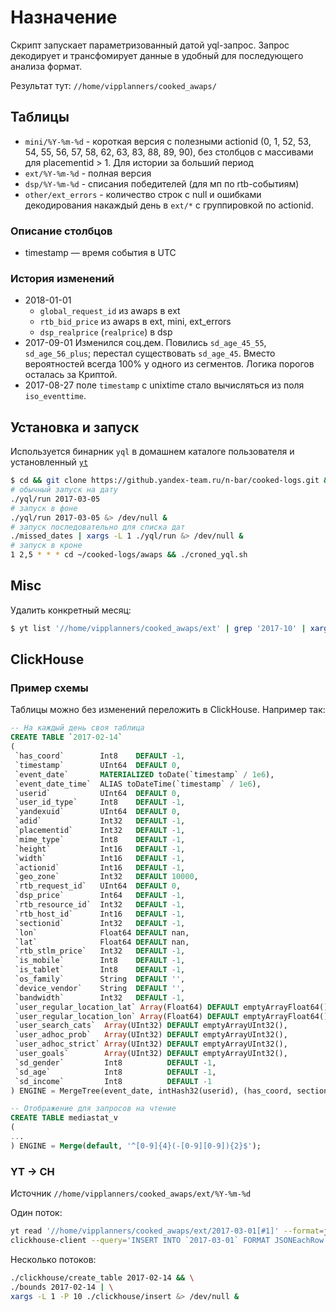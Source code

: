 # Назначение

Скрипт запускает параметризованный датой yql-запрос.
Запрос декодирует и трансфомирует данные в удобный для последующего
анализа формат.

Результат тут: `//home/vipplanners/cooked_awaps/`


## Таблицы

* `mini/%Y-%m-%d` - короткая версия с полезными actionid (0, 1, 52, 53, 54, 55, 56, 57, 58, 62, 63, 83, 88, 89, 90), без столбцов с массивами для placementid > 1.
  Для истории за больший период
* `ext/%Y-%m-%d` - полная версия
* `dsp/%Y-%m-%d` - списания победителей (для мп по rtb-событиям)
* `other/ext_errors` - количество строк с null и ошибками декодирования накаждый день в `ext/*` с группировкой по actionid.

### Описание столбцов

- timestamp — время события в UTC

### История изменений
- 2018-01-01
  * `global_request_id` из awaps в ext
  * `rtb_bid_price` из awaps в ext, mini, ext_errors
  * `dsp_realprice` (`realprice`) в dsp
- 2017-09-01 Изменился соц.дем. Повились `sd_age_45_55`, `sd_age_56_plus`; перестал существовать `sd_age_45`. Вместо вероятностей всегда 100% у одного из сегментов. Логика порогов осталась за Криптой.
- 2017-08-27 поле `timestamp` c unixtime стало вычисляться из поля `iso_eventtime`.

## Установка и запуск

Используется бинарник `yql` в домашнем каталоге пользователя и установленный [`yt`](https://wiki.yandex-team.ru/yt/userdoc/pythonwrapper/)

```bash
$ cd && git clone https://github.yandex-team.ru/n-bar/cooked-logs.git && cd cooked-logs/awaps
# обычный запуск на дату
./yql/run 2017-03-05
# запуск в фоне
./yql/run 2017-03-05 &> /dev/null &
# запуск последовательно для списка дат
./missed_dates | xargs -L 1 ./yql/run &> /dev/null &
# запуск в кроне
1 2,5 * * * cd ~/cooked-logs/awaps && ./croned_yql.sh
```
## Misc

Удалить конкретный месяц:
```bash
$ yt list '//home/vipplanners/cooked_awaps/ext' | grep '2017-10' | xargs -P1 -L1 -I{} yt remove "//home/vipplanners/cooked_awaps/ext/{}"
```

## ClickHouse
### Пример схемы

Таблицы можно без изменений переложить в ClickHouse. Например так:

```sql
-- На каждый день своя таблица
CREATE TABLE `2017-02-14`
(
 `has_coord`        Int8    DEFAULT -1,
 `timestamp`        UInt64  DEFAULT 0,
 `event_date`       MATERIALIZED toDate(`timestamp` / 1e6),
 `event_date_time`  ALIAS toDateTime(`timestamp` / 1e6),
 `userid`           UInt64  DEFAULT 0,
 `user_id_type`     Int8    DEFAULT -1,
 `yandexuid`        UInt64  DEFAULT 0,
 `adid`             Int32   DEFAULT -1,
 `placementid`      Int32   DEFAULT -1,
 `mime_type`        Int8    DEFAULT -1,
 `height`           Int16   DEFAULT -1,
 `width`            Int16   DEFAULT -1,
 `actionid`         Int16   DEFAULT -1,
 `geo_zone`         Int32   DEFAULT 10000,
 `rtb_request_id`   UInt64  DEFAULT 0,
 `dsp_price`        Int64   DEFAULT -1,
 `rtb_resource_id`  Int32   DEFAULT -1,
 `rtb_host_id`      Int16   DEFAULT -1,
 `sectionid`        Int32   DEFAULT -1,
 `lon`              Float64 DEFAULT nan,
 `lat`              Float64 DEFAULT nan,
 `rtb_stlm_price`   Int32   DEFAULT -1,
 `is_mobile`        Int8    DEFAULT -1,
 `is_tablet`        Int8    DEFAULT -1,
 `os_family`        String  DEFAULT '',
 `device_vendor`    String  DEFAULT '',
 `bandwidth`        Int32   DEFAULT -1,
 `user_regular_location_lat` Array(Float64) DEFAULT emptyArrayFloat64(),
 `user_regular_location_lon` Array(Float64) DEFAULT emptyArrayFloat64(),
 `user_search_cats`  Array(UInt32) DEFAULT emptyArrayUInt32(),
 `user_adhoc_prob`   Array(UInt32) DEFAULT emptyArrayUInt32(),
 `user_adhoc_strict` Array(UInt32) DEFAULT emptyArrayUInt32(),
 `user_goals`        Array(UInt32) DEFAULT emptyArrayUInt32(),
 `sd_gender`         Int8          DEFAULT -1,
 `sd_age`            Int8          DEFAULT -1,
 `sd_income`         Int8          DEFAULT -1
) ENGINE = MergeTree(event_date, intHash32(userid), (has_coord, sectionid, rtb_resource_id, intHash32(userid)), 8192);

-- Отображение для запросов на чтение
CREATE TABLE mediastat_v
(
...
) ENGINE = Merge(default, '^[0-9]{4}(-[0-9][0-9]){2}$');
```

### YT -> CH
Источник `//home/vipplanners/cooked_awaps/ext/%Y-%m-%d`

Один поток:
```bash
yt read '//home/vipplanners/cooked_awaps/ext/2017-03-01[#1]' --format=json | \
clickhouse-client --query='INSERT INTO `2017-03-01` FORMAT JSONEachRow'
```

Несколько потоков:
```bash
./clickhouse/create_table 2017-02-14 && \
./bounds 2017-02-14 | \
xargs -L 1 -P 10 ./clickhouse/insert &> /dev/null &
```